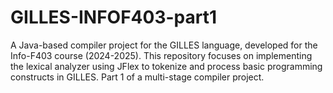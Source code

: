 # GILLES-INFOF403-part1
A Java-based compiler project for the GILLES language, developed for the Info-F403 course (2024-2025). This repository focuses on implementing the lexical analyzer using JFlex to tokenize and process basic programming constructs in GILLES. Part 1 of a multi-stage compiler project.
